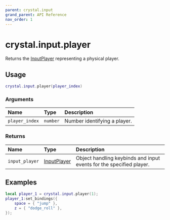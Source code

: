 ```yaml
---
parent: crystal.input
grand_parent: API Reference
nav_order: 1
---
```


# crystal.input.player

Returns the [InputPlayer](input_player) representing a physical player.

## Usage

```lua
crystal.input.player(player_index)
```

### Arguments

| Name           | Type     | Description                  |
| :------------- | :------- | :--------------------------- |
| `player_index` | `number` | Number identifying a player. |

### Returns

| Name           | Type                        | Description                                                         |
| :------------- | :-------------------------- | :------------------------------------------------------------------ |
| `input_player` | [InputPlayer](input_player) | Object handling keybinds and input events for the specified player. |

## Examples

```lua
local player_1 = crystal.input.player(1);
player_1:set_bindings({
	space = { "jump" },
	z = { "dodge_roll" },
});
```
